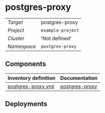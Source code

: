 # postgres-proxy 

|  |  |
| --- | --- |
| *Target* | postgres-proxy |
| *Project*     | `example-project`|
| *Cluster*     |  'Not defined'  |
| *Namespace*   | `postgres-proxy` |

## Components
| Inventory definition | Documentation |
| --- | --- |
|[postgres-proxy.yml](../../inventory/classes/components/postgres-proxy.yml)| [postgres-proxy](postgres-proxy-readme.md)|

## Deployments
